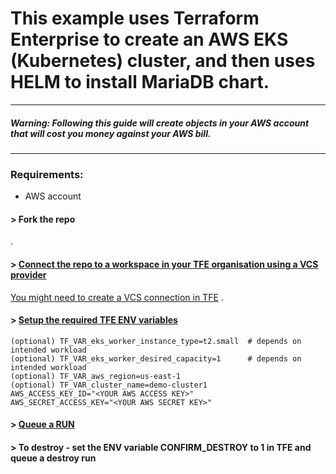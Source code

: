 # This example uses Terraform Enterprise to create an AWS EKS (Kubernetes) cluster, and then uses HELM to install MariaDB chart.

***

#####  **Warning: Following this guide will create objects in your AWS account that will cost you money against your AWS bill.**  
***

### Requirements:
* AWS account

#### > Fork the repo
.
#### > [Connect the repo to a workspace in your TFE organisation using a VCS provider](https://www.terraform.io/docs/enterprise/workspaces/creating.html)
[You might need to create a VCS connection in TFE](https://www.terraform.io/docs/enterprise/vcs/github.html)
.
#### > [Setup the required TFE ENV variables](https://www.terraform.io/docs/enterprise/workspaces/variables.html)
```
(optional) TF_VAR_eks_worker_instance_type=t2.small  # depends on intended workload
(optional) TF_VAR_eks_worker_desired_capacity=1      # depends on intended workload
(optional) TF_VAR_aws_region=us-east-1
(optional) TF_VAR_cluster_name=demo-cluster1
AWS_ACCESS_KEY_ID="<YOUR AWS ACCESS KEY>"
AWS_SECRET_ACCESS_KEY="<YOUR AWS SECRET KEY>"
```

#### > [Queue a RUN](https://www.terraform.io/docs/enterprise/run/ui.html)

#### > To destroy - set the ENV variable CONFIRM_DESTROY to 1 in TFE and queue a destroy run
